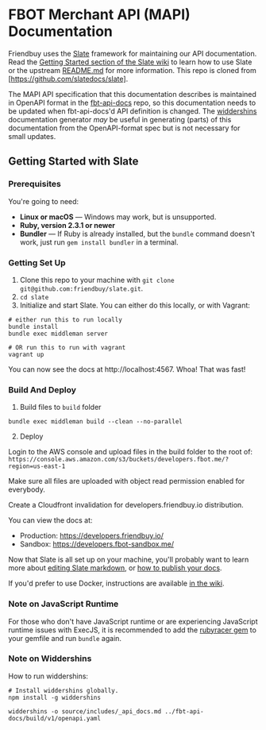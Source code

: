 # FBOT Merchant API (MAPI) Documentation

Friendbuy uses the [Slate](https://github.com/slatedocs/slate/wiki) framework for maintaining our API documentation. Read the [Getting Started section of the Slate wiki](https://github.com/slatedocs/slate/wiki#getting-started) to learn how to use Slate or the upstream [README.md](https://github.com/slatedocs/slate/blob/main/README.md) for more information. This repo is cloned from [https://github.com/slatedocs/slate].

The MAPI API specification that this documentation describes is maintained in OpenAPI format in the [fbt-api-docs](https://github.com/friendbuy/fbt-api-docs) repo, so this documentation needs to be updated when fbt-api-docs'd API definition is changed. The [widdershins](https://github.com/Mermade/widdershins) documentation generator _may_ be useful in generating (parts) of this documentation from the OpenAPI-format spec but is not necessary for small updates.

## Getting Started with Slate

### Prerequisites

You're going to need:

- **Linux or macOS** — Windows may work, but is unsupported.
- **Ruby, version 2.3.1 or newer**
- **Bundler** — If Ruby is already installed, but the `bundle` command doesn't work, just run `gem install bundler` in a terminal.

### Getting Set Up

1. Clone this repo to your machine with `git clone git@github.com:friendbuy/slate.git`.
2. `cd slate`
3. Initialize and start Slate. You can either do this locally, or with Vagrant:

```shell
# either run this to run locally
bundle install
bundle exec middleman server

# OR run this to run with vagrant
vagrant up
```

You can now see the docs at http://localhost:4567. Whoa! That was fast!

### Build And Deploy

1. Build files to `build` folder

```shell
bundle exec middleman build --clean --no-parallel
```

2. Deploy

Login to the AWS console and upload files in the build folder to the root of:  
`https://console.aws.amazon.com/s3/buckets/developers.fbot.me/?region=us-east-1`

Make sure all files are uploaded with object read permission enabled for everybody.

Create a Cloudfront invalidation for developers.friendbuy.io distribution.

You can view the docs at:

- Production: https://developers.friendbuy.io/
- Sandbox: https://developers.fbot-sandbox.me/

Now that Slate is all set up on your machine, you'll probably want to learn more about [editing Slate markdown](https://github.com/slatedocs/slate/wiki/Markdown-Syntax), or [how to publish your docs](https://github.com/slatedocs/slate/wiki/Deploying-Slate).

If you'd prefer to use Docker, instructions are available [in the wiki](https://github.com/slatedocs/slate/wiki/Docker).

### Note on JavaScript Runtime

For those who don't have JavaScript runtime or are experiencing JavaScript runtime issues with ExecJS, it is recommended to add the [rubyracer gem](https://github.com/cowboyd/therubyracer) to your gemfile and run `bundle` again.

### Note on Widdershins

How to run widdershins:

``` shell
# Install widdershins globally.
npm install -g widdershins

widdershins -o source/includes/_api_docs.md ../fbt-api-docs/build/v1/openapi.yaml
```

